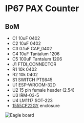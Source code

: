 # IP67 PAX Counter


## BoM

* C1	10uF 0402
* C2	10uF 0402
* C3	0.1uF CAP_0402
* C4	10uF Tantalum 1206
* C5	100uF Tantalum 1206
* J1	FTDI_CONNECTOR
* R1	10k	0402
* R2	10k		0402
* S1	SWITCH PTS645
* U1	ESP-WROOM-32D
* U2	15 pin female header (2.54)
* U3	IRM-03-5
* U4    LM1117	SOT-223
* [1555CF22GY](https://www.digikey.no/products/no?keywords=1555cf22) enclosure

![Eagle board](https://github.com/lab5e/pax-counter/blob/master/imagesip67_version.png)

